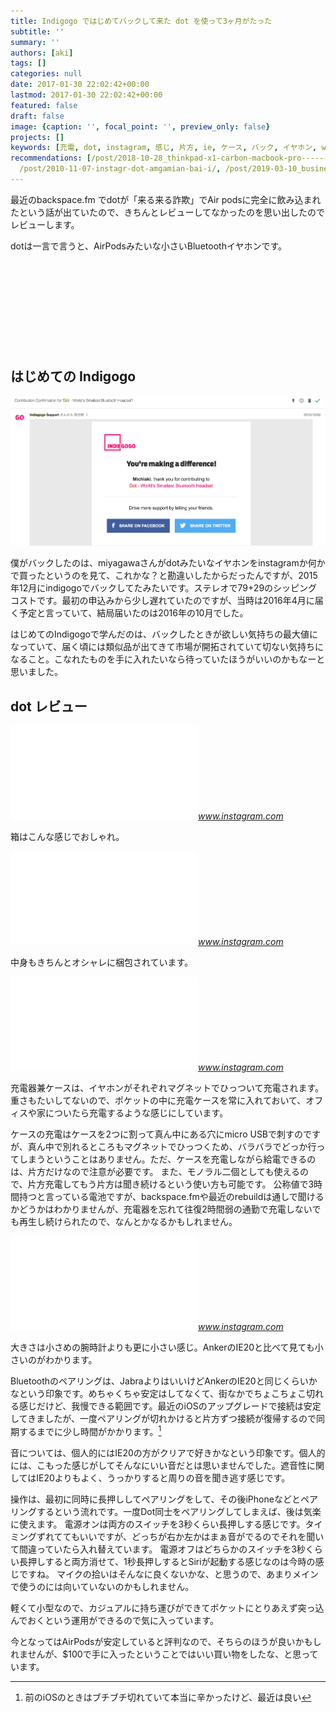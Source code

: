 ```yaml
---
title: Indigogo ではじめてバックして来た dot を使って3ヶ月がたった
subtitle: ''
summary: ''
authors: [aki]
tags: []
categories: null
date: 2017-01-30 22:02:42+00:00
lastmod: 2017-01-30 22:02:42+00:00
featured: false
draft: false
image: {caption: '', focal_point: '', preview_only: false}
projects: []
keywords: [充電, dot, instagram, 感じ, 片方, ie, ケース, バック, イヤホン, www]
recommendations: [/post/2018-10-28_thinkpad-x1-carbon-macbook-pro----------usb-type-c-------f6d8c8e77b36/,
  /post/2010-11-07-instagr-dot-amgamian-bai-i/, /post/2019-03-10_business-trip-goods/]
---
```

最近のbackspace.fm でdotが「来る来る詐欺」でAir podsに完全に飲み込まれたという話が出ていたので、きちんとレビューしてなかったのを思い出したのでレビューします。

dotは一言で言うと、AirPodsみたいな小さいBluetoothイヤホンです。

<div class="iframely-embed"><div class="iframely-responsive" style="height: 140px; padding-bottom: 0;"><a href="https://www.indiegogo.com/projects/dot-world-s-smallest-bluetooth-headset" data-iframely-url="//cdn.iframe.ly/eUbZ83H?card=small"></a></div></div><script async src="//cdn.iframe.ly/embed.js" charset="utf-8"></script>

## はじめての Indigogo

![](20170130213220.png)

僕がバックしたのは、miyagawaさんがdotみたいなイヤホンをinstagramか何かで買ったというのを見て、これかな？と勘違いしたからだったんですが、2015年12月にindigogoでバックしてたみたいです。ステレオで$79+$29のシッピングコストです。最初の申込みから少し遅れていたのですが、当時は2016年4月に届く予定と言っていて、結局届いたのは2016年の10月でした。

はじめてのIndigogoで学んだのは、バックしたときが欲しい気持ちの最大値になっていて、届く頃には類似品が出てきて市場が開拓されていて切ない気持ちになること。こなれたものを手に入れたいなら待っていたほうがいいのかもなーと思いました。

## dot レビュー

<iframe src="//www.instagram.com/p/BLXPs3Uhk5W/embed/" data-entry-image="http://www.instagram.com/p/BLXPs3Uhk5W/media/?size=l" class="instagram-iframe" frameborder="0" scrolling="no" allowtransparency></iframe><cite class="hatena-citation"><a href="https://www.instagram.com/p/BLXPs3Uhk5W/">www.instagram.com</a></cite>

箱はこんな感じでおしゃれ。

<iframe src="//www.instagram.com/p/BLXQDBnhbSx/embed/" data-entry-image="http://www.instagram.com/p/BLXQDBnhbSx/media/?size=l" class="instagram-iframe" frameborder="0" scrolling="no" allowtransparency></iframe><cite class="hatena-citation"><a href="https://www.instagram.com/p/BLXQDBnhbSx/?taken-by=c.hezou&amp;hl=ja">www.instagram.com</a></cite>

中身もきちんとオシャレに梱包されています。

<iframe src="//www.instagram.com/p/BLXQWDGh-oH/embed/" data-entry-image="http://www.instagram.com/p/BLXQWDGh-oH/media/?size=l" class="instagram-iframe" frameborder="0" scrolling="no" allowtransparency></iframe><cite class="hatena-citation"><a href="https://www.instagram.com/p/BLXQWDGh-oH/?taken-by=c.hezou&amp;hl=ja">www.instagram.com</a></cite>

充電器兼ケースは、イヤホンがそれぞれマグネットでひっついて充電されます。 重さもたいしてないので、ポケットの中に充電ケースを常に入れておいて、オフィスや家についたら充電するような感じにしています。

ケースの充電はケースを2つに割って真ん中にある穴にmicro USBで刺すのですが、真ん中で別れるところもマグネットでひっつくため、バラバラでどっか行ってしまうということはありません。ただ、ケースを充電しながら給電できるのは、片方だけなので注意が必要です。 また、モノラル二個としても使えるので、片方充電してもう片方は聞き続けるという使い方も可能です。 公称値で3時間持つと言っている電池ですが、backspace.fmや最近のrebuildは通しで聞けるかどうかはわかりませんが、充電器を忘れて往復2時間弱の通勤で充電しないでも再生し続けられたので、なんとかなるかもしれません。

<iframe src="//www.instagram.com/p/BLXP-8thiAr/embed/" data-entry-image="http://www.instagram.com/p/BLXP-8thiAr/media/?size=l" class="instagram-iframe" frameborder="0" scrolling="no" allowtransparency></iframe><cite class="hatena-citation"><a href="https://www.instagram.com/p/BLXP-8thiAr/?taken-by=c.hezou&amp;hl=ja">www.instagram.com</a></cite>

大きさは小さめの腕時計よりも更に小さい感じ。AnkerのIE20と比べて見ても小さいのがわかります。

Bluetoothのペアリングは、JabraよりはいいけどAnkerのIE20と同じくらいかなという印象です。めちゃくちゃ安定はしてなくて、街なかでちょこちょこ切れる感じだけど、我慢できる範囲です。最近のiOSのアップグレードで接続は安定してきましたが、一度ペアリングが切れかけると片方ずつ接続が復帰するので同期するまでに少し時間がかかります。[^1]

音については、個人的にはIE20の方がクリアで好きかなという印象です。個人的には、こもった感じがしてそんなにいい音だとは思いませんでした。遮音性に関してはIE20よりもよく、うっかりすると周りの音を聞き逃す感じです。

操作は、最初に同時に長押ししてペアリングをして、その後iPhoneなどとペアリングするという流れです。一度Dot同士をペアリングしてしまえば、後は気楽に使えます。 電源オンは両方のスイッチを3秒くらい長押しする感じです。タイミングずれててもいいですが、どっちが右か左かはまぁ音がでるのでそれを聞いて間違っていたら入れ替えています。 電源オフはどちらかのスイッチを3秒くらい長押しすると両方消せて、1秒長押しするとSiriが起動する感じなのは今時の感じですね。 マイクの拾いはそんなに良くないかな、と思うので、あまりメインで使うのには向いていないのかもしれません。

軽くて小型なので、カジュアルに持ち運びができてポケットにとりあえず突っ込んでおくという運用ができるので気に入っています。

今となってはAirPodsが安定していると評判なので、そちらのほうが良いかもしれませんが、$100で手に入ったということではいい買い物をしたな、と思っています。

[^1]: 前のiOSのときはブチブチ切れていて本当に辛かったけど、最近は良い
